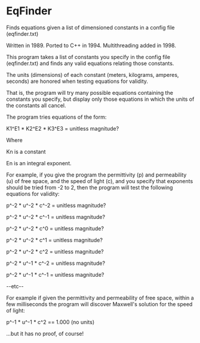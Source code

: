 # EqFinder
Finds equations given a list of dimensioned constants in a config file (eqfinder.txt)

Written in 1989. 
Ported to C++ in 1994.
Multithreading added in 1998.

This program takes a list of constants you specify in the config file (eqfinder.txt)
and finds any valid equations relating those constants.

The units (dimensions) of each constant (meters, kilograms, amperes,
seconds) are honored when testing equations for validity.

That is, the program will try many possible equations containing the
constants you specify, but display only those equations in
which the units of the constants all cancel.

The program tries equations of the form:

K1^E1  *  K2^E2  *  K3^E3 = unitless magnitude?

Where

Kn    is a constant

En    is an integral exponent.

For example, if you give the program the permittivity (p) and
permeability (u) of free space, and the speed of light (c), and
you specify that exponents should be tried from -2 to 2,
then the program will test the following equations for validity:

p^-2  *  u^-2  *  c^-2    =   unitless magnitude?

p^-2  *  u^-2  *  c^-1    =   unitless magnitude?

p^-2  *  u^-2  *  c^0     =   unitless magnitude?

p^-2  *  u^-2  *  c^1     =   unitless magnitude?

p^-2  *  u^-2  *  c^2     =   unitless magnitude?

p^-2  *  u^-1  *  c^-2    =   unitless magnitude?

p^-2  *  u^-1  *  c^-1    =   unitless magnitude?

 --etc--

For example if given the permittivity and permeability of free space, within a few milliseconds the program will discover Maxwell's solution for the
speed of light:

p^-1  *  u^-1  *  c^2    ==   1.000 (no units)

...but it has no proof, of course!
